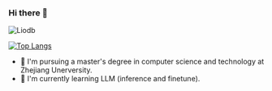### Hi there 👋

![Liodb](https://github-readme-stats.vercel.app/api?username=zju-stu-lizheng&count_private=true)


[![Top Langs](https://github-readme-stats.vercel.app/api/top-langs/?username=zju-stu-lizheng&hide=VHDL,Shell,JavaScript,Verilog,Tcl,Stata,HTML,css,less,ejs,scss&layout=compact&langs_count=8)](https://github.com/zju-stu-lizheng/zju-stu-lizheng)


- 🔭 I'm pursuing a master's degree in computer science and technology at Zhejiang Unerversity. 
- 🌱 I'm currently learning LLM (inference and finetune).

<!--
**zju-stu-lizheng/zju-stu-lizheng** is a ✨ _special_ ✨ repository because its `README.md` (this file) appears on your GitHub profile.

Here are some ideas to get you started:

- 🔭 I’m currently working on Digital media Computing & Design Lab, Zhejiang Unerversity. 

- 👯 I’m looking to collaborate on ...
- 🤔 I’m looking for help with ...
- 💬 Ask me about ...
- 📫 How to reach me: ...
- 😄 Pronouns: ...
- ⚡ Fun fact: ...

- :orange_book: Focusing on Swift & iOS
- :hammer: Creator of applications and frameworks
- :ram: Founder the ObjCCN
- :meat_on_bone: Meat lover
-->



